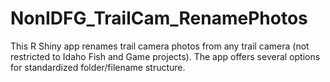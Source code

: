 # NonIDFG_TrailCam_RenamePhotos

This R Shiny app renames trail camera photos from any trail camera (not restricted to Idaho Fish and Game projects). The app offers several options for standardized folder/filename structure.
